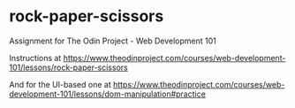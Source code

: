 # rock-paper-scissors
Assignment for The Odin Project - Web Development 101

Instructions at https://www.theodinproject.com/courses/web-development-101/lessons/rock-paper-scissors

And for the UI-based one at https://www.theodinproject.com/courses/web-development-101/lessons/dom-manipulation#practice